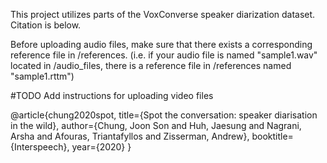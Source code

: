 This project utilizes parts of the VoxConverse speaker diarization dataset.
Citation is below.

Before uploading audio files, make sure that there exists a corresponding reference file in /references.
(i.e. if your audio file is named "sample1.wav" located in /audio_files, there is a reference file in /references named "sample1.rttm")

#TODO Add instructions for uploading video files


@article{chung2020spot,
  title={Spot the conversation: speaker diarisation in the wild},
  author={Chung, Joon Son and Huh, Jaesung and Nagrani, Arsha and Afouras, Triantafyllos and Zisserman, Andrew},
  booktitle={Interspeech},
  year={2020}
}
